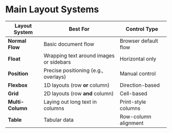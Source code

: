 # Main Layout Systems

| **Layout System** | **Best For**                            | **Control Type**     |
| ----------------- | --------------------------------------- | -------------------- |
| **Normal Flow**   | Basic document flow                     | Browser default flow |
| **Float**         | Wrapping text around images or sidebars | Horizontal only      |
| **Position**      | Precise positioning (e.g., overlays)    | Manual control       |
| **Flexbox**       | 1D layouts (row **or** column)          | Direction-based      |
| **Grid**          | 2D layouts (row **and** column)         | Cell-based           |
| **Multi-Column**  | Laying out long text in columns         | Print-style columns  |
| **Table**         | Tabular data                            | Row-column alignment |
